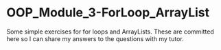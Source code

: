 # OOP_Module_3-ForLoop_ArrayList
Some simple exercises for for loops and ArrayLists. These are committed here so I can share my answers to the questions with my tutor.
